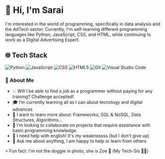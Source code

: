 <h1> 👋 Hi, I'm Sarai </h1>

  <p>I'm interested in the world of programming, specifically in data analysis and the AdTech sector. Currently, I'm self-learning different programming languages like Python, JavaScript, CSS, and HTML, while continuing to work as a Digital Advertising Expert.</p>
  
<h2> 🌐 Tech Stack </h2>

![Python](https://img.shields.io/badge/-Python-333333?style=flat&logo=python)
![JavaScript](https://img.shields.io/badge/-JavaScript-333333?style=flat&logo=javascript)
![CSS](https://img.shields.io/badge/-CSS-333333?style=flat&logo=CSS3&logoColor=1572B6)
![HTML5](https://img.shields.io/badge/-HTML5-333333?style=flat&logo=HTML5)
![Git](https://img.shields.io/badge/-Git-333333?style=flat&logo=git)
![Visual Studio Code](https://img.shields.io/badge/-Visual%20Studio%20Code-333333?style=flat&logo=visual-studio-code&logoColor=007ACC)
  
<h3> 👀 About Me </h3>

  <ul>
   <li>💥 Will I be able to find a job as a programmer without paying for any training? Challenge accepted!</li>
   <li>🎓 I’m currently learning all as I can about tecnology and digital advances</li>
   <li>🚀 I want to learn more about: Frameworks, SQL & NoSQL, Data Structures, Algorithms...</li>
   <li>💪 I'm looking to collaborate on projects that require assistance with basic programming knowledge.</li>
   <li>💬 I need help with english! It's my weaknessss (but I don't give up)</li>
   <li>💛 Ask me about anything, I am happy to help or learn from others</li>
  </ul>
  <p>⚡ Fun fact: I'm not the doggie in photo, she is Zoe 🐶 (My Tech-Sis 🤜🤛)</p>

